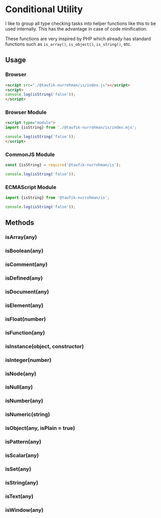 Conditional Utility
===================

I like to group all type checking tasks into helper functions like this to be used internally. This has the advantage in case of code minification.

These functions are very inspired by PHP which already has standard functions such as `is_array()`, `is_object()`, `is_string()`, etc.

Usage
-----

### Browser

~~~ html
<script src="./@taufik-nurrohman/is/index.js"></script>
<script>
console.log(isString('false'));
</script>
~~~

### Browser Module

~~~ html
<script type="module">
import {isString} from './@taufik-nurrohman/is/index.mjs';

console.log(isString('false'));
</script>
~~~

### CommonJS Module

~~~ js
const {isString} = require('@taufik-nurrohman/is');

console.log(isString('false'));
~~~

### ECMAScript Module

~~~ js
import {isString} from '@taufik-nurrohman/is';

console.log(isString('false'));
~~~

Methods
-------

### isArray(any)

### isBoolean(any)

### isComment(any)

### isDefined(any)

### isDocument(any)

### isElement(any)

### isFloat(number)

### isFunction(any)

### isInstance(object, constructor)

### isInteger(number)

### isNode(any)

### isNull(any)

### isNumber(any)

### isNumeric(string)

### isObject(any, isPlain = true)

### isPattern(any)

### isScalar(any)

### isSet(any)

### isString(any)

### isText(any)

### isWindow(any)
